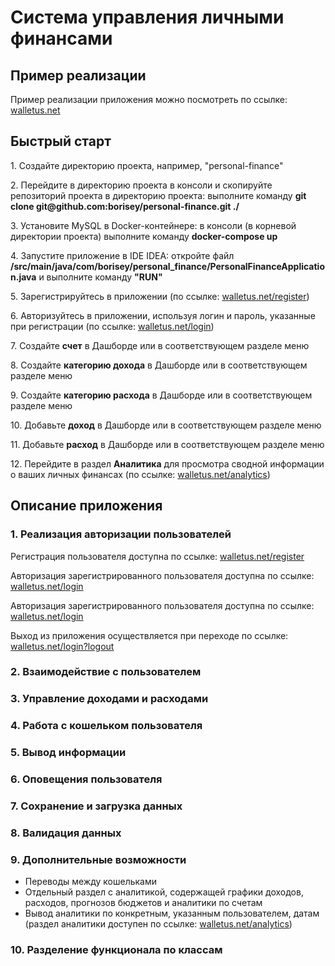 <h1>Система управления личными финансами</h1>

<h2>Пример реализации</h2>
<p>Пример реализации приложения можно посмотреть по ссылке: <a href="https://walletus.net/">walletus.net</a></p>

<h2>Быстрый старт</h2>
<p>1. Создайте директорию проекта, например, "personal-finance"</p>
<p>2. Перейдите в директорию проекта в консоли и скопируйте репозиторий проекта в директорию проекта: выполните команду <strong>git clone git@github.com:borisey/personal-finance.git ./</strong></p>
<p>3. Установите MySQL в Docker-контейнере: в консоли (в корневой директории проекта) выполните команду <strong>docker-compose up</strong></p>
<p>4. Запустите приложение в IDE IDEA: откройте файл <strong>/src/main/java/com/borisey/personal_finance/PersonalFinanceApplication.java</strong> и выполните команду <strong>"RUN"</strong></p>
<p>5. Зарегистрируйтесь в приложении (по ссылке: <a href="https://walletus.net/register">walletus.net/register</a>)</p>
<p>6. Авторизуйтесь в приложении, используя логин и пароль, указанные при регистрации (по ссылке: <a href="https://walletus.net/login">walletus.net/login</a>)</p>
<p>7. Создайте <strong>счет</strong> в Дашборде или в соответствующем разделе меню</p>
<p>8. Создайте <strong>категорию дохода</strong> в Дашборде или в соответствующем разделе меню</p>
<p>9. Создайте <strong>категорию расхода</strong> в Дашборде или в соответствующем разделе меню</p>
<p>10. Добавьте <strong>доход</strong> в Дашборде или в соответствующем разделе меню</p>
<p>11. Добавьте <strong>расход</strong> в Дашборде или в соответствующем разделе меню</p>
<p>12. Перейдите в раздел <strong>Аналитика</strong> для просмотра сводной информации о ваших личных финансах (по ссылке: <a href="https://walletus.net/analytics">walletus.net/analytics</a>)</p>

<h2>Описание приложения</h2>
<h3>1. Реализация авторизации пользователей</h3>
<p>Регистрация пользователя доступна по ссылке: <a href="https://walletus.net/register">walletus.net/register</a></p>
<p>Авторизация зарегистрированного пользователя доступна по ссылке: <a href="https://walletus.net/login">walletus.net/login</a></p>
<p>Авторизация зарегистрированного пользователя доступна по ссылке: <a href="https://walletus.net/login">walletus.net/login</a></p>
<p>Выход из приложения осуществляется при переходе по ссылке: <a href="https://walletus.net/login?logout">walletus.net/login?logout</a></p>
<h3>2. Взаимодействие с пользователем</h3>
<h3>3. Управление доходами и расходами</h3>
<h3>4. Работа с кошельком пользователя</h3>
<h3>5. Вывод информации</h3>
<h3>6. Оповещения пользователя</h3>
<h3>7. Сохранение и загрузка данных</h3>
<h3>8. Валидация данных</h3>
<h3>9. Дополнительные возможности</h3>
<ul>
    <li>Переводы между кошельками</li>
    <li>Отдельный раздел с аналитикой, содержащей графики доходов, расходов, прогнозов бюджетов и аналитики по счетам</li>
    <li>Вывод аналитики по конкретным, указанным пользователем, датам (раздел аналитики доступен по ссылке: <a href="https://walletus.net/analytics">walletus.net/analytics</a>)</li>
</ul>
<h3>10. Разделение функционала по классам</h3>

